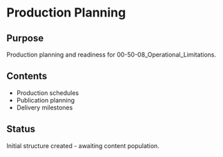 # Production Planning

## Purpose
Production planning and readiness for 00-50-08_Operational_Limitations.

## Contents
- Production schedules
- Publication planning
- Delivery milestones

## Status
Initial structure created - awaiting content population.
